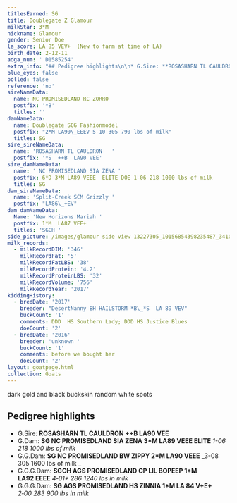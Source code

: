 ```yaml
---
titlesEarned: SG
title: Doublegate Z Glamour
milkStar: 3*M
nickname: Glamour
gender: Senior Doe
la_score: LA 85 VEV+  (New to farm at time of LA)
birth_date: 2-12-11
adga_num: ' D1585254'
extra_info: "## Pedigree highlights\n\n* G.Sire: **ROSASHARN TL CAULDRON  ++B    LA90 VEE**\n* G.Dam: **SG NC PROMISEDLAND SIA ZENA 3*M LA89 VEEE  ELITE** _1-06 218 1000 lbs of milk_\n* G.G.Dam: **SG NC PROMISEDLAND BW ZIPPY  2*M LA90 VEEE** _3-08 305 1600 lbs of milk _\n* G.G.G.Dam: **SGCH AGS PROMISEDLAND CP LIL BOPEEP  1*M  LA92\_EEEE**   _4‑01*\_286 1240 lbs in milk_\n* G.G.G.Dam: **SG AGS PROMISEDLAND HS ZINNIA 1*M LA 84 V+E+** _2‑00\_283\_900\_lbs in milk_"
blue_eyes: false
polled: false
reference: 'no'
sireNameData:
  name: NC PROMISEDLAND RC ZORRO
  postfix: '*B'
  titles: ''
damNameData:
  name: Doublegate SCG Fashionmodel
  postfix: "2*M LA90\_EEEV 5-10 305 790 lbs of milk"
  titles: SG
sire_sireNameData:
  name: 'ROSASHARN TL CAULDRON   '
  postfix: '*S  ++B  LA90 VEE'
sire_damNameData:
  name: ' NC PROMISEDLAND SIA ZENA '
  postfix: 6*D 3*M LA89 VEEE  ELITE DOE 1-06 218 1000 lbs of milk
  titles: SG
dam_sireNameData:
  name: 'Split-Creek SCM Grizzly '
  postfix: "LA86\_+EV"
dam_damNameData:
  Name: 'New Horizons Mariah '
  postfix: 1*M  LA87 VEE+
  titles: 'SGCH '
side_picture: /images/glamour side view 13227305_10156854398235487_3410824979030834887_o.jpg
milk_records:
  - milkRecordDIM: '346'
    milkRecordFat: '5'
    milkRecordFatLBS: '38'
    milkRecordProtein: '4.2'
    milkRecordProteinLBS: '32'
    milkRecordVolume: '756'
    milkRecordYear: '2017'
kiddingHistory:
  - bredDate: '2017'
    breeder: "DesertNanny BH HAILSTORM *B\_*S  LA 89 VEV"
    buckCount: '1'
    comments: DDD  HS Southern Lady; DDD HS Justice Blues
    doeCount: '2'
  - bredDate: '2016'
    breeder: 'unknown '
    buckCount: '1'
    comments: before we bought her
    doeCount: '2'
layout: goatpage.html
collection: Goats
---
```

dark gold and black buckskin random white spots

## Pedigree highlights

* G.Sire: **ROSASHARN TL CAULDRON  ++B    LA90 VEE**
* G.Dam: **SG NC PROMISEDLAND SIA ZENA 3*M LA89 VEEE  ELITE** _1-06 218 1000 lbs of milk_
* G.G.Dam: **SG NC PROMISEDLAND BW ZIPPY  2*M LA90 VEEE** _3-08 305 1600 lbs of milk _
* G.G.G.Dam: **SGCH AGS PROMISEDLAND CP LIL BOPEEP  1*M  LA92 EEEE**   _4‑01* 286 1240 lbs in milk_
* G.G.G.Dam: **SG AGS PROMISEDLAND HS ZINNIA 1*M LA 84 V+E+** _2‑00 283 900 lbs in milk_
